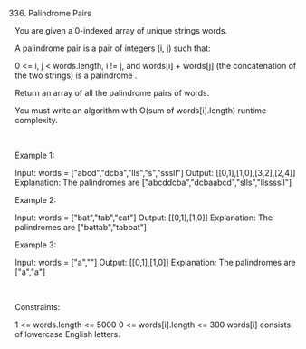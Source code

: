 336. Palindrome Pairs

You are given a 0-indexed array of unique strings words.

A palindrome pair is a pair of integers (i, j) such that:

0 <= i, j < words.length,
i != j, and
words[i] + words[j] (the concatenation of the two strings) is a 
palindrome
.

Return an array of all the palindrome pairs of words.

You must write an algorithm with O(sum of words[i].length) runtime complexity.

 

Example 1:

Input: words = ["abcd","dcba","lls","s","sssll"]
Output: [[0,1],[1,0],[3,2],[2,4]]
Explanation: The palindromes are ["abcddcba","dcbaabcd","slls","llssssll"]


Example 2:

Input: words = ["bat","tab","cat"]
Output: [[0,1],[1,0]]
Explanation: The palindromes are ["battab","tabbat"]


Example 3:

Input: words = ["a",""]
Output: [[0,1],[1,0]]
Explanation: The palindromes are ["a","a"]


 

Constraints:

1 <= words.length <= 5000
0 <= words[i].length <= 300
words[i] consists of lowercase English letters.